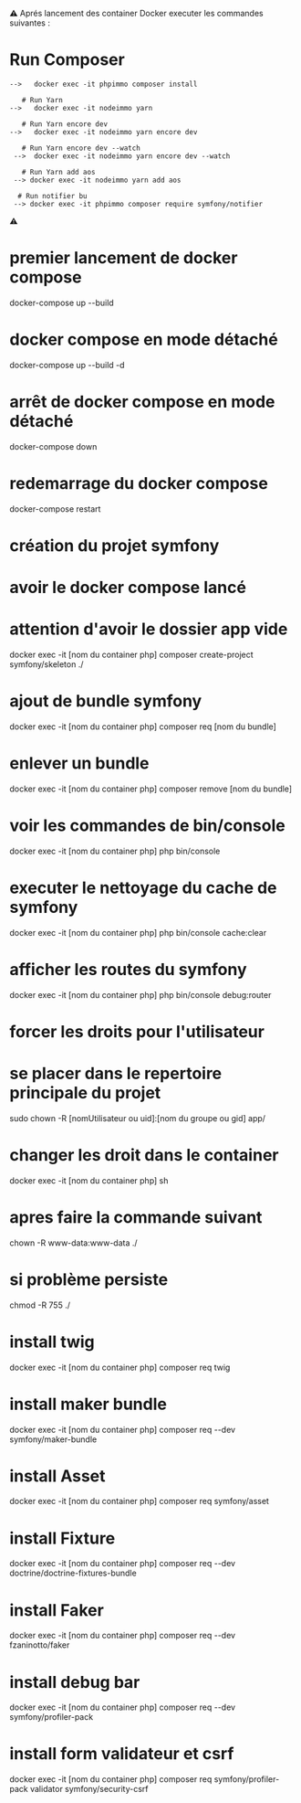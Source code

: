 ⚠️ Aprés lancement des container Docker executer les commandes suivantes :
   # Run Composer
    -->   docker exec -it phpimmo composer install

       # Run Yarn
    -->   docker exec -it nodeimmo yarn

       # Run Yarn encore dev
    -->   docker exec -it nodeimmo yarn encore dev

       # Run Yarn encore dev --watch
     -->  docker exec -it nodeimmo yarn encore dev --watch

       # Run Yarn add aos
     --> docker exec -it nodeimmo yarn add aos

      # Run notifier bu
     --> docker exec -it phpimmo composer require symfony/notifier
⚠️

# premier lancement de docker compose
docker-compose up --build
# docker compose en mode détaché
docker-compose up --build -d

# arrêt de docker compose en mode détaché
docker-compose down

# redemarrage du docker compose
docker-compose restart

# création du projet symfony
# avoir le docker compose lancé
# attention d'avoir le dossier app vide
docker exec -it [nom du container php] composer create-project symfony/skeleton ./

# ajout de bundle symfony
docker exec -it [nom du container php] composer req [nom du bundle]

# enlever un bundle
docker exec -it [nom du container php] composer remove [nom du bundle]

# voir les commandes de bin/console
docker exec -it [nom du container php] php bin/console

# executer le nettoyage du cache de symfony
docker exec -it [nom du container php] php bin/console cache:clear

# afficher les routes du symfony
docker exec -it [nom du container php] php bin/console debug:router

# forcer les droits pour l'utilisateur
# se placer dans le repertoire principale du projet
sudo chown -R [nomUtilisateur ou uid]:[nom du groupe ou gid] app/
 # changer les droit dans le container
docker exec -it  [nom du container php] sh
# apres faire la commande suivant
chown -R www-data:www-data ./
# si problème persiste
chmod -R 755 ./

# install  twig
docker exec -it [nom du container php] composer req twig

# install  maker bundle
docker exec -it [nom du container php] composer req --dev symfony/maker-bundle

# install  Asset
docker exec -it [nom du container php] composer req symfony/asset

# install Fixture
docker exec -it [nom du container php] composer req --dev doctrine/doctrine-fixtures-bundle

# install Faker
docker exec -it [nom du container php] composer req --dev fzaninotto/faker

# install debug bar
docker exec -it [nom du container php] composer req --dev symfony/profiler-pack

# install form validateur et csrf 
docker exec -it [nom du container php] composer req symfony/profiler-pack validator symfony/security-csrf
